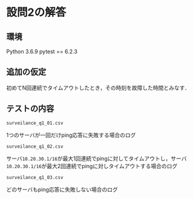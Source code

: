 # 設問2の解答

## 環境

Python 3.6.9
pytest == 6.2.3

## 追加の仮定

初めてN回連続でタイムアウトしたとき，その時刻を故障した時間とみなす．

## テストの内容

`surveilance_q1_01.csv`

1つのサーバが一回だけping応答に失敗する場合のログ

`surveilance_q1_02.csv`

サーバ`10.20.30.1/16`が最大1回連続でpingに対してタイムアウトし，サーバ`10.20.30.1/16`が最大2回連続でpingに対しタイムアウトする場合のログ

`surveilance_q1_03.csv`

どのサーバもping応答に失敗しない場合のログ
